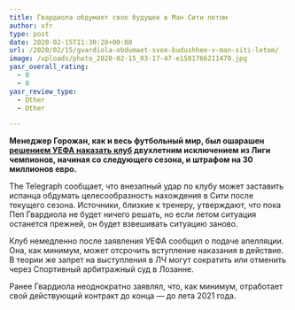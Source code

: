 ```yaml
---
title: Гвардиола обдумает свое будущее в Ман Сити летом
author: xfr
type: post
date: 2020-02-15T11:30:28+00:00
url: /2020/02/15/gvardiola-obdumaet-svoe-budushhee-v-man-siti-letom/
image: /uploads/photo_2020-02-15_03-17-47-e1581766211470.jpg
yasr_overall_rating:
  - 0
  - 0
yasr_review_type:
  - Other
  - Other

---
```

**Менеджер Горожан, как и весь футбольный мир, был ошарашен <a href="https://bet-bro.com.ua/news/manchester-siti-isklyuchen-iz-ligi-chempionov/" target="_blank" rel="noopener noreferrer">решением УЕФА наказать клуб</a> двухлетним исключением из Лиги чемпионов, начиная со следующего сезона, и штрафом на 30 миллионов евро.**

The Telegraph сообщает, что внезапный удар по клубу может заставить испанца обдумать целесообразность нахождения в Сити после текущего сезона. Источники, близкие к тренеру, утверждают, что пока Пеп Гвардиола не будет ничего решать, но если летом ситуация останется прежней, он будет взвешивать ситуацию заново.

Клуб немедленно после заявления УЕФА сообщил о подаче апелляции. Она, как минимум, может отсрочить вступление наказания в действие. В теории же запрет на выступления в ЛЧ могут сократить или отменить через Спортивный арбитражный суд в Лозанне.

Ранее Гвардиола неоднократно заявлял, что, как минимум, отработает свой действующий контракт до конца &#8212; до лета 2021 года.